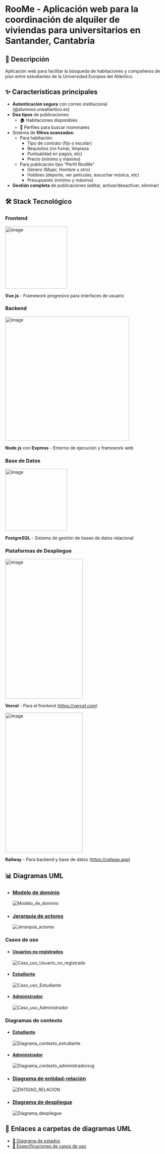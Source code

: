 # RooMe - Aplicación web para la coordinación de alquiler de viviendas para universitarios en Santander, Cantabria

## 📝 Descripción
Aplicación web para facilitar la búsqueda de habitaciones y compañeros de piso entre estudiantes de la Universidad Europea del Atlántico.

## ✨ Características principales
- **Autenticación segura** con correo institucional (@alumnos.uneatlantico.es)
- **Dos tipos** de publicaciones:
  - 🏠 Habitaciones disponibles
  - 👤 Perfiles para buscar roommates
- Sistema de **filtros avanzados**:
    - Para habitación:
        - Tipo de contrato (fijo o escolar)
        - Requisitos (no fumar, limpieza
        - Puntualidad en pagos, etc)
        - Precio (mínimo y máximo)
    - Para publicación tipo "Perfil RooMe"
        - Género (Mujer, Hombre u otro)
        - Hobbies (deporte, ver películas, escuchar música, etc)
        - Presupuesto (mínimo y máximo) 
- **Gestión completa** de publicaciones (editar, activar/desactivar, eliminar)

## 🛠️ Stack Tecnológico
### Frontend
<img width="200" height="200" alt="image" src="https://github.com/user-attachments/assets/b374c644-162d-4326-801a-c240e0c7b840" />

**Vue.js** - Framework progresivo para interfaces de usuario

### Backend
<img width="400" height="400" alt="image" src="https://github.com/user-attachments/assets/fd318e4c-4101-4c33-8953-d754cf91f2f6" />

**Node.js** con **Express** - Entorno de ejecución y framework web

### Base de Datos
<img width="200" height="200" alt="image" src="https://github.com/user-attachments/assets/13595e02-6443-4702-b916-3e01aed24634" />

**PostgreSQL** - Sistema de gestión de bases de datos relacional

### Plataformas de Despliegue
<img width="250" height="450" alt="image" src="https://github.com/user-attachments/assets/e1979fdf-baf0-4c8b-b4ef-6052f8102ee2" />

**Vercel** - Para el frontend (https://vercel.com)


<img width="250" height="450" alt="image" src="https://github.com/user-attachments/assets/426607a8-4297-4f13-8d07-657bfa4c42d9" />

**Railway** - Para backend y base de datos (https://railway.app)


## 📊 Diagramas UML
 - ### [Modelo de dominio](https://github.com/Dmoga31/TFG_DiegoMorales_RooMe/tree/main/UMLs/Modelo_de_dominio)
   ![Modelo_de_dominio](https://github.com/user-attachments/assets/5f8fe375-df5b-4ba4-88b9-4280362e598e)

 - ### [Jerarquia de actores](https://github.com/Dmoga31/TFG_DiegoMorales_RooMe/tree/main/UMLs/Jerarquia_de_actores)
   ![Jerarquia_actores](https://github.com/user-attachments/assets/c4387d90-d09c-4963-8247-65208e51cd1c)

### Casos de uso
 - #### [Usuarios no registrados](https://github.com/Dmoga31/TFG_DiegoMorales_RooMe/tree/main/UMLs/Casos_de_uso/Usuario_no_registrado)
   ![Caso_uso_Usuario_no_registrado](https://github.com/user-attachments/assets/8df1bbd4-20f7-48b7-8bed-7ec2f02556af)

 - #### [Estudiante](https://github.com/Dmoga31/TFG_DiegoMorales_RooMe/tree/main/UMLs/Casos_de_uso/Estudiante/Detalle_y_estructura_casos_de_uso)
   ![Caso_uso_Estudiante](https://github.com/user-attachments/assets/80a67e09-2401-41ae-a246-017b1610c36d)

 - #### [Administrador](https://github.com/Dmoga31/TFG_DiegoMorales_RooMe/tree/main/UMLs/Casos_de_uso/Administrador/Detalle_y_estructura_casos_de_uso)
   ![Caso_uso_Administrador](https://github.com/user-attachments/assets/26ae567a-a28d-47be-9438-37d35d896cf0)

### Diagramas de contexto
 - #### [Estudiante](https://github.com/Dmoga31/TFG_DiegoMorales_RooMe/tree/main/UMLs/Diagramas/Diagrama_de_contexto/Estudiante)
   ![Diagrama_contexto_estudiante](https://github.com/user-attachments/assets/298ef061-6096-4801-93dc-ed73c7b07e1e)

 - #### [Administrador](https://github.com/Dmoga31/TFG_DiegoMorales_RooMe/tree/main/UMLs/Diagramas/Diagrama_de_contexto/Administrador)
   ![Diagrama_contexto_administradorsvg](https://github.com/user-attachments/assets/e8b19567-60df-4fd0-9a93-46dceaec8034)

- ### [Diagrama de entidad-relación](https://github.com/Dmoga31/TFG_DiegoMorales_RooMe/tree/main/UMLs/Diagramas/Diagrama_entidad_relacion)
  ![ENTIDAD_RELACION](https://github.com/user-attachments/assets/22ace656-88f9-409a-b2ad-98cf821eaaf8)

- ### [Diagrama de despliegue](https://github.com/Dmoga31/TFG_DiegoMorales_RooMe/tree/main/UMLs/Diagramas/Diagrama_de_despliegue)
  ![Diagrama_despliegue](https://github.com/user-attachments/assets/0189f9c1-6a87-421e-9d18-e5878b1ce383)


## 📁 Enlaces a carpetas de diagramas UML
- [📂 Diagrama de estados](UMLs/Diagramas/Diagramas_de_estados)
- [📂 Especificaciones de casos de uso](https://github.com/Dmoga31/TFG_DiegoMorales_RooMe/tree/main/UMLs/Especificaciones_de_casos_de_uso)



